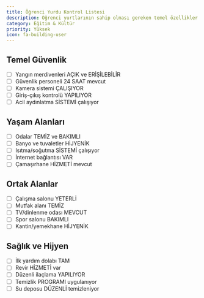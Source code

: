 ```yaml
---
title: Öğrenci Yurdu Kontrol Listesi
description: Öğrenci yurtlarının sahip olması gereken temel özellikler
category: Eğitim & Kültür
priority: Yüksek
icon: fa-building-user
---
```


## Temel Güvenlik

- [ ] Yangın merdivenleri AÇIK ve ERİŞİLEBİLİR
- [ ] Güvenlik personeli 24 SAAT mevcut
- [ ] Kamera sistemi ÇALIŞIYOR
- [ ] Giriş-çıkış kontrolü YAPILIYOR
- [ ] Acil aydınlatma SİSTEMİ çalışıyor

## Yaşam Alanları

- [ ] Odalar TEMİZ ve BAKIMLI
- [ ] Banyo ve tuvaletler HİJYENİK
- [ ] Isıtma/soğutma SİSTEMİ çalışıyor
- [ ] İnternet bağlantısı VAR
- [ ] Çamaşırhane HİZMETİ mevcut

## Ortak Alanlar

- [ ] Çalışma salonu YETERLİ
- [ ] Mutfak alanı TEMİZ
- [ ] TV/dinlenme odası MEVCUT
- [ ] Spor salonu BAKIMLI
- [ ] Kantin/yemekhane HİJYENİK

## Sağlık ve Hijyen

- [ ] İlk yardım dolabı TAM
- [ ] Revir HİZMETİ var
- [ ] Düzenli ilaçlama YAPILIYOR
- [ ] Temizlik PROGRAMI uygulanıyor
- [ ] Su deposu DÜZENLİ temizleniyor
